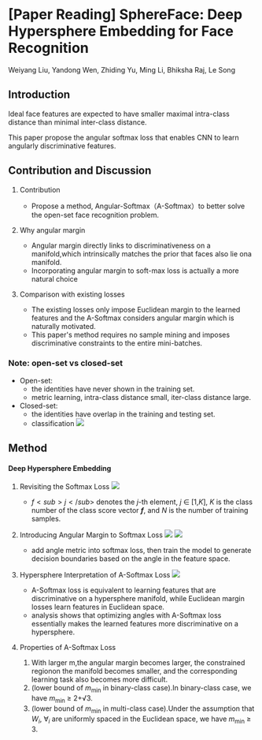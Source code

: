 # **[Paper Reading]** SphereFace: Deep Hypersphere Embedding for Face Recognition

Weiyang Liu, Yandong Wen, Zhiding Yu, Ming Li, Bhiksha Raj, Le Song

## Introduction

Ideal face features are expected to have smaller maximal intra-class distance than minimal inter-class distance. 

This paper propose the angular softmax loss that enables CNN to learn angularly discriminative features.

## Contribution and Discussion

1. Contribution
    * Propose a method, Angular-Softmax（A-Softmax）to better solve the open-set face recognition problem.
    
2. Why angular margin
    * Angular margin directly links to discriminativeness on a manifold,which intrinsically matches the prior that faces also lie ona manifold.
    * Incorporating angular margin to soft-max loss is actually a more natural choice

3. Comparison with existing losses
    * The existing losses only impose Euclidean margin to the learned features and the A-Softmax considers angular margin which is naturally motivated.
    * This paper's method requires no sample mining and imposes discriminative constraints to the entire mini-batches.
### Note: open-set vs closed-set
* Open-set: 
    * the identities have never shown in the training set. 
    * metric learning, intra-class distance small, iter-class distance large.
* Closed-set: 
    * the identities have overlap in the training and testing set.
    * classification
![](https://i.imgur.com/uluxGKU.png)


## Method

#### Deep Hypersphere Embedding
1. Revisiting the Softmax Loss
   ![](https://i.imgur.com/TIXAKDk.png)

    * $f<sub>j</sub>$ denotes the *j*-th element, *j* $\in$ [1,*K*], *K* is the class  number of the class score vector ***f***, and *N* is the number of training samples. 


2. Introducing Angular Margin to Softmax Loss
    ![](https://i.imgur.com/o8TBx8u.png)
    ![](https://i.imgur.com/PwyjrQX.png)
    * add angle metric into softmax loss, then train the model to generate decision boundaries based on the angle in the feature space.
    

3. Hypersphere Interpretation of A-Softmax Loss
   ![](https://i.imgur.com/PnaPHyA.png)

   * A-Softmax loss is equivalent to learning features that are discriminative on a hypersphere manifold, while Euclidean margin losses learn features in Euclidean space.
   * analysis shows that optimizing angles with A-Softmax loss essentially makes the learned features more discriminative on a hypersphere.

4. Properties of A-Softmax Loss
   1. With larger m,the angular margin becomes larger, the constrained regionon the manifold becomes smaller, and the corresponding learning task also becomes more difficult.
   2. (lower bound of *m*<sub>min</sub> in binary-class case).In binary-class case, we have *m*<sub>min</sub> ≥ 2+√3.
   3. (lower bound of *m*<sub>min</sub> in multi-class case).Under the assumption that *W*$_i$, ∀$_i$ are uniformly spaced in the Euclidean space, we have *m*<sub>min</sub> ≥ 3.
